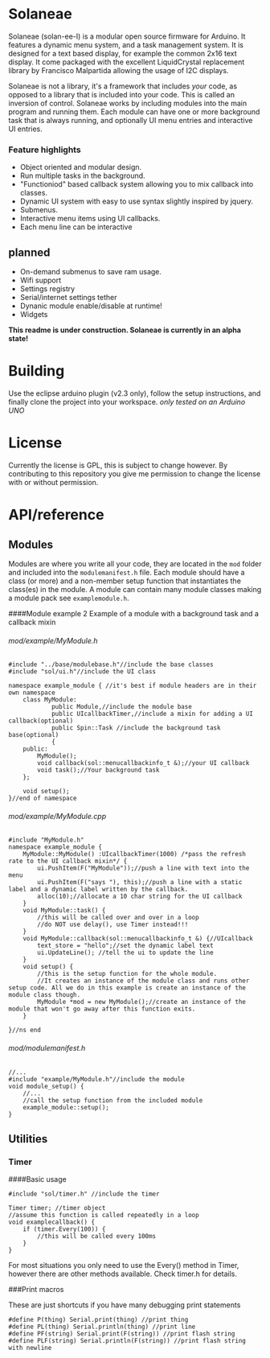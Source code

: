 # Solaneae
Solaneae (solan-ee-I) is a modular open source firmware for Arduino. It features a dynamic menu system, and a task management system. It is designed for a text based display, for example the common 2x16 text display. It come packaged with the excellent LiquidCrystal replacement library by Francisco Malpartida allowing the usage of I2C displays.

Solaneae is not a library, it's a framework that includes _your_ code, as opposed to a library that is included into your code. This is called an inversion of control. Solaneae works by including modules into the main program and running them. Each module can have one or more background task that is always running, and optionally UI menu entries and interactive UI entries.

### Feature highlights

* Object oriented and modular design.
* Run multiple tasks in the background.
* "Functioniod" based callback system allowing you to mix callback into classes.
* Dynamic UI system with easy to use syntax slightly inspired by jquery.
* Submenus.
* Interactive menu items using UI callbacks.
* Each menu line can be interactive

## planned
* On-demand submenus to save ram usage.
* Wifi support
* Settings registry
* Serial/internet settings tether
* Dynanic module enable/disable at runtime!
* Widgets


**This readme is under construction. Solaneae is currently in an alpha state!**

# Building
Use the eclipse arduino plugin (v2.3 only), follow the setup instructions, and finally clone the project into your workspace.
*only tested on an Arduino UNO*

# License 
Currently the license is GPL, this is subject to change however. By contributing to this repository you give me permission to change the license with or without permission.

# API/reference

## Modules

Modules are where you write all your code, they are located in the `mod` folder and included into the `modulemanifest.h` file. Each module should have a class (or more) and a non-member setup function that instantiates the class(es) in the module. A module can contain many module classes making a module pack see `examplemodule.h`.

####Module example 2
Example of a module with a background task and a callback mixin
###### mod/example/MyModule.h
	#include "../base/modulebase.h"//include the base classes
	#include "sol/ui.h"//include the UI class
	
	namespace example_module { //it's best if module headers are in their own namespace
		class MyModule:
				public Module,//include the module base
				public UIcallbackTimer,//include a mixin for adding a UI callback(optional)
				public Spin::Task //include the background task base(optional)
				{
		public:
			MyModule();
			void callback(sol::menucallbackinfo_t &);//your UI callback
			void task();//Your background task
		};
	
		void setup();
	}//end of namespace

###### mod/example/MyModule.cpp
	#include "MyModule.h"
	namespace example_module {
		MyModule::MyModule() :UIcallbackTimer(1000) /*pass the refresh rate to the UI callback mixin*/ {
			ui.PushItem(F("MyModule"));//push a line with text into the menu
			ui.PushItem(F("says "), this);//push a line with a static label and a dynamic label written by the callback.
			alloc(10);//allocate a 10 char string for the UI callback
		}
		void MyModule::task() {
			//this will be called over and over in a loop
			//do NOT use delay(), use Timer instead!!!
		}
		void MyModule::callback(sol::menucallbackinfo_t &) {//UIcallback
			text_store = "hello";//set the dynamic label text
			ui.UpdateLine(); //tell the ui to update the line
		}
		void setup() {
			//this is the setup function for the whole module.
			//It creates an instance of the module class and runs other setup code. All we do in this example is create an instance of the module class though.
			MyModule *mod = new MyModule();//create an instance of the module that won't go away after this function exits.
		}

	}//ns end
###### mod/modulemanifest.h
	//...
	#include "example/MyModule.h"//include the module
	void module_setup() {
		//...
		//call the setup function from the included module
		example_module::setup();
	}

## Utilities

### Timer

####Basic usage


	#include "sol/timer.h" //include the timer
	
	Timer timer; //timer object
	//assume this function is called repeatedly in a loop
	void examplecallback() {
		if (timer.Every(100)) {
			//this will be called every 100ms
		}
	}


For most situations you only need to use the Every() method in Timer, however there are other methods available. Check timer.h for details.

###Print macros

These are just shortcuts if you have many debugging print statements

	#define P(thing) Serial.print(thing) //print thing
	#define PL(thing) Serial.println(thing) //print line
	#define PF(string) Serial.print(F(string)) //print flash string
	#define PLF(string) Serial.println(F(string)) //print flash string with newline